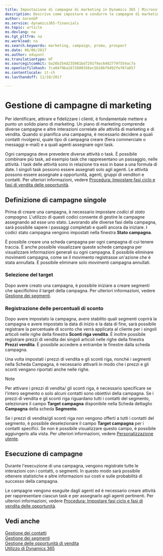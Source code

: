 ```yaml
---
title: Impostazione di campagne di marketing in Dynamics 365 | Microsoft Docs
description: Descrive come impostare e condurre le campagne di marketing in Dynamics 365 per identificare e coinvolgere prospect e fidelizzare i clienti.
author: SorenGP
ms.service: dynamics365-financials
ms.topic: article
ms.devlang: na
ms.tgt_pltfrm: na
ms.workload: na
ms.search.keywords: marketing, campaign, promo, prospect
ms.date: 06/06/2017
ms.author: edupont
ms.translationtype: HT
ms.sourcegitcommit: ba26b354d235981bd7291f9ac6402779f554ac7a
ms.openlocfilehash: 7ca0479ba1872600356ec5b10bf9492fef87a857
ms.contentlocale: it-ch
ms.lasthandoff: 11/10/2017

---
```

# <a name="managing-marketing-campaigns"></a>Gestione di campagne di marketing
Per identificare, attirare e fidelizzare i clienti, è fondamentale mettere a punto un solido piano di marketing. Un piano di marketing comprende diverse campagne e altre interazioni correlate alle attività di marketing e di vendita. Quando si pianifica una campagna, è necessario decidere a quali contatti rivolgersi, quale tipo di campagna creare (fiera commerciale o messaggi e-mail) e a quali agenti assegnare ogni task.

Ogni campagna deve prevedere diverse attività o task. È possibile combinare più task, ad esempio task che rappresentano un passaggio, nelle attività. I task delle attività sono in relazione tra essi in base a una formula di date. I singoli task possono essere assegnati solo agli agenti. Le attività possono essere assegnate a opportunità, agenti, gruppi di venditori e contatti. Per ulteriori informazioni, vedere [Procedura: Impostare fasi ciclo e fasi di vendita delle opportunità](marketing-how-setup-opportunity-sales-cycles-stages.md).

## <a name="defining-individual-campaigns"></a>Definizione di campagne singole
Prima di creare una campagna, è necessario impostare *codici di stato campagna*. L'utilizzo di questi codici consente di gestire le campagne assegnando ad esse uno stato. Lavorando alle diverse fasi della campagna, sarà possibile sapere i passaggi completati e quelli ancora da iniziare. I codici stato campagna vengono impostati nella finestra **Stato campagna**.

È possibile creare una scheda campagna per ogni campagna di cui tenere traccia. È anche possibile visualizzare queste schede campagna per visualizzare informazioni generali su ogni campagna.
È possibile eliminare movimenti campagna, come se il movimento registrasse un'azione che è stata annullata. È possibile eliminare solo movimenti campagna annullati.

### <a name="selecting-the-target-audience"></a>Selezione del target
Dopo avere creato una campagna, è possibile iniziare a creare segmenti che specifichino il target della campagna. Per ulteriori informazioni, vedere [Gestione dei segmenti](marketing-segments.md).

### <a name="registering-discount-percentages"></a>Registrazione delle percentuali di sconto
Dopo avere impostato la campagna, avere stabilito quali segmenti coprirà la campagna e avere impostato la data di inizio e la data di fine, sarà possibile registrare la percentuale di sconto che verrà applicata al cliente per i singoli articoli nelle righe della finestra **Sconti riga vendita**. È inoltre possibile registrare prezzi di vendita dei singoli articoli nelle righe della finestra **Prezzi vendita**. È possibile accedere a entrambe le finestre dalla scheda campagna.

 Una volta impostati i prezzi di vendita e gli sconti riga, nonché i segmenti nella Scheda Campagna, è necessario attivarli in modo che i prezzi e gli sconti vengano riportati anche nelle righe.

> [!NOTE]  
>   Per attivare i prezzi di vendita/ gli sconti riga, è necessario specificare se l'intero segmento o solo alcuni contatti sono obiettivi della campagna. Se i prezzi di vendita e gli sconti riga riguardano tutti i contatti del segmento, selezionare il campo **Target campagna** disponibile nella Scheda dettaglio **Campagna** della scheda **Segmento**.

Se i prezzi di vendita/gli sconti riga non vengono offerti a tutti i contatti del segmento, è possibile deselezionare il campo **Target campagna** per i contatti specifici. Se non è possibile visualizzare questo campo, è possibile aggiungerlo alla vista. Per ulteriori informazioni, vedere [Personalizzazione utente](ui-user-personalization.md).

## <a name="conducting-campaigns"></a>Esecuzione di campagne
Durante l'esecuzione di una campagna, vengono registrate tutte le interazioni con i contatti, o segmenti. In questo modo sarà possibile ottenere statistiche e altre informazioni sui costi e sulle probabilità di successo della campagna.

Le campagne vengono eseguite dagli agenti ed è necessario creare attività per rappresentare ciascun task e per assegnarlo agli agenti pertinenti. Per ulteriori informazioni, vedere [Procedura: Impostare fasi ciclo e fasi di vendita delle opportunità](marketing-how-setup-opportunity-sales-cycles-stages.md).

## <a name="see-also"></a>Vedi anche
[Gestione dei contatti](marketing-contacts.md)  
[Gestione dei segmenti](marketing-segments.md)  
[Gestione delle opportunità di vendita](marketing-manage-sales-opportunities.md)  
[Utilizzo di Dynamics 365](ui-work-product.md)  

